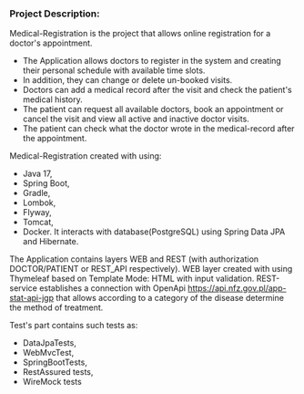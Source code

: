 ### Project Description:
Medical-Registration is the project that allows online registration for a doctor's appointment.

- The Application allows doctors to register in the system and creating their personal schedule with available time slots.
- In addition, they can change or delete un-booked visits. 
- Doctors can add a medical record after the visit and check the patient's medical history.
- The patient can request all available doctors, book an appointment or cancel the visit and view all active and inactive doctor visits.
- The patient can check what the doctor wrote in the medical-record after the appointment.

Medical-Registration created with using: 
- Java 17,
- Spring Boot,
- Gradle,
- Lombok,
- Flyway,
- Tomcat,
- Docker.
It interacts with database(PostgreSQL) using Spring Data JPA and Hibernate. 

The Application contains layers WEB and REST (with authorization DOCTOR/PATIENT or REST_API respectively).
WEB layer created with using Thymeleaf based on Template Mode: HTML with input validation. 
REST-service establishes a connection with OpenApi https://api.nfz.gov.pl/app-stat-api-jgp that allows according to a category of the disease determine the method of treatment.

Test's part contains such tests as:
* DataJpaTests, 
* WebMvcTest,
* SpringBootTests,
* RestAssured tests,
* WireMock tests
